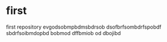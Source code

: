 # first
first repository
evgodsobmpbdmsbdrsob dsofbrfsombdrfspobdf
sbdrfsoibmdopbd
bobmod
dffbmiob od
dbojibd
